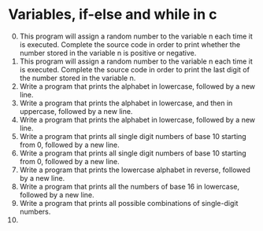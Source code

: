 #	Variables, if-else and while in c
0. 	This program will assign a random number to the variable n each time it is executed. Complete the source code in order to print whether the number stored in the variable n is positive or negative.
1. 	This program will assign a random number to the variable n each time it is executed. Complete the source code in order to print the last digit of the number stored in the variable n.
2. 	Write a program that prints the alphabet in lowercase, followed by a new line.
3. 	Write a program that prints the alphabet in lowercase, and then in uppercase, followed by a new line.
4. 	Write a program that prints the alphabet in lowercase, followed by a new line.
5. 	Write a program that prints all single digit numbers of base 10 starting from 0, followed by a new line.
6. 	Write a program that prints all single digit numbers of base 10 starting from 0, followed by a new line.
7. 	Write a program that prints the lowercase alphabet in reverse, followed by a new line.
8. 	Write a program that prints all the numbers of base 16 in lowercase, followed by a new line.
9. 	Write a program that prints all possible combinations of single-digit numbers.
10. 
